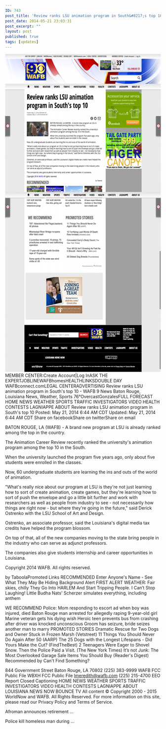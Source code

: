 ```yaml
---
ID: 743
post_title: 'Review ranks LSU animation program in South&#8217;s top 10'
post_date: 2014-05-21 23:03:31
post_excerpt: ""
layout: post
published: true
tags: [updates]
---
```

<a href="/uploads/2015/03/Review-ranks-LSU-animation-program-in-South-s-top-10-WAFB-9-News-Baton-Rouge-Louisiana-News-Weather-Sports.png"><img class="alignnone size-large wp-image-744" src="/uploads/2015/03/Review-ranks-LSU-animation-program-in-South-s-top-10-WAFB-9-News-Baton-Rouge-Louisiana-News-Weather-Sports-609x1024.png" alt="Review ranks LSU animation program in South s top 10   WAFB 9 News Baton Rouge  Louisiana News  Weather  Sports" width="609" height="1024" /></a><!--more-->
MEMBER CENTER:Create Account|Log InASK THE EXPERTJOBLINEWAFBhomesHEALTHLINKSDOUBLE DAY WAFBconnect.comLEGAL CENTERADVERTISING
Review ranks LSU animation program in South's top 10 - WAFB 9 News Baton Rouge, Louisiana News, Weather, Sports
76°OvercastGonzalesFULL FORECAST
HOME
NEWS
WEATHER
SPORTS
TRAFFIC
INVESTIGATORS
VIDEO
HEALTH
CONTESTS
LAGNIAPPE
ABOUT
Review ranks LSU animation program in South's top 10
Posted: May 21, 2014 6:44 AM CDT
Updated: May 21, 2014 6:44 AM CDT
Share on facebookShare on twitterShare on email

BATON ROUGE, LA (WAFB) -
A brand new program at LSU is already ranked among the top in the country.

The Animation Career Review recently ranked the university's animation program among the top 10 in the South.

When the university launched the program five years ago, only about five students were enrolled in the classes.

Now, 60 undergraduate students are learning the ins and outs of the world of animation.

"What's really nice about our program at LSU is they're not just learning how to sort of create animation, create games, but they're learning how to sort of push the envelope and go a little bit further and work with researchers as well as people from industry to see - not necessarily how things are right now - but where they're going in the future," said Derick Ostrenko with the LSU School of Art and Design.

Ostrenko, an associate professor, said the Louisiana's digital media tax credits have helped the program blossom.

On top of that, all of the new companies moving to the state bring people in the industry who can serve as adjunct professors.

The companies also give students internship and career opportunities in Louisiana.

Copyright 2014 WAFB. All rights reserved.

by TaboolaPromoted Links
RECOMMENDED
Enter Anyone's Name - See What They May Be Hiding
Background Alert
FIRST ALERT WEATHER: Fair skies, chilly
They Go Into HARLEM And Start Tripping People. I Can’t Stop Laughing!
Little Budha
Nats' Scherzer simulates everything, including anthem

WE RECOMMEND
Police: Mom responding to escort ad when boy was injured, died
Baton Rouge man arrested for allegedly raping 9-year-old girl
Marine veteran gets his dying wish
Heroic teen prevents bus from crashing after driver was knocked unconscious
Groom has seizure, bride seizes another man to marry
PROMOTED STORIES
Dramatic Rescue for Two Dogs and Owner Stuck in Frozen Marsh (Vetstreet)
11 Things You Should Never Do Again After 50 (AARP)
The 25 Dogs with the Longest Lifespans - Did Yours Make the Cut? (FindTheBest)
2 Teenagers Were Eager to Shovel Snow. Then the Police Paid a Visit. (The New York Times)
It’s not Junk: The Most Overlooked Garage Sale Items You Should Buy (Reader's Digest)
Recommended by
Can't Find Something?

844 Government Street
Baton Rouge, LA 70802
(225) 383-9999
WAFB FCC Public File
WBXH FCC Public File
lmeredith@wafb.com
(225) 215-4700
EEO Report
Closed Captioning
HOME
NEWS WEATHER SPORTS TRAFFIC INVESTIGATORS VIDEO HEALTH CONTESTS LAGNIAPPE ABOUT
LOUISIANA NEWS NOW
BOUNCE TV
All content © Copyright 2000 - 2015 WorldNow and WAFB. All Rights Reserved. For more information on this site, please read our Privacy Policy and Terms of Service.

Afroman announces retirement ...

Police kill homeless man during ...
